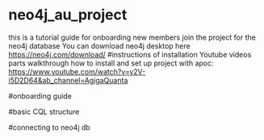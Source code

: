 # neo4j_au_project
this is a tutorial guide for onboarding new members join the project for the neo4j database
You can download neo4j desktop here https://neo4j.com/download/
#instructions of installation
Youtube videos parts walkthrough how to install and set up project with apoc: https://www.youtube.com/watch?v=y2V-i5D2D64&ab_channel=AgigaQuanta

#onboarding guide

#basic CQL structure

#connecting to neo4j db
